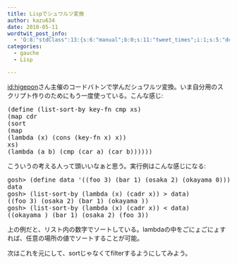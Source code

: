 ```yaml
---
title: Lispでシュワルツ変換
author: kazu634
date: 2010-05-11
wordtwit_post_info:
  - 'O:8:"stdClass":13:{s:6:"manual";b:0;s:11:"tweet_times";i:1;s:5:"delay";i:0;s:7:"enabled";i:1;s:10:"separation";s:2:"60";s:7:"version";s:3:"3.7";s:14:"tweet_template";b:0;s:6:"status";i:2;s:6:"result";a:0:{}s:13:"tweet_counter";i:2;s:13:"tweet_log_ids";a:1:{i:0;i:5251;}s:9:"hash_tags";a:0:{}s:8:"accounts";a:1:{i:0;s:7:"kazu634";}}'
categories:
  - gauche
  - Lisp

---
```

<div class="section">
<p>
<a href="http://d.hatena.ne.jp/higepon/" onclick="__gaTracker('send', 'event', 'outbound-article', 'http://d.hatena.ne.jp/higepon/', 'id:higepon');">id:higepon</a>さん主催のコードバトンで学んだシュワルツ変換。いま自分用のスクリプト作りのためにもう一度使っている。こんな感じ:
</p>
  
<pre class="syntax-highlight">
<span class="synSpecial">(</span>define <span class="synSpecial">(</span>list-sort-by key-fn cmp xs<span class="synSpecial">)</span>
<span class="synSpecial">(</span><span class="synStatement">map</span> <span class="synStatement">cdr</span>
<span class="synSpecial">(</span><span class="synStatement">sort</span>
<span class="synSpecial">(</span><span class="synStatement">map</span>
<span class="synSpecial">(</span><span class="synStatement">lambda</span> <span class="synSpecial">(</span>x<span class="synSpecial">)</span> <span class="synSpecial">(</span><span class="synStatement">cons</span> <span class="synSpecial">(</span>key-fn x<span class="synSpecial">)</span> x<span class="synSpecial">))</span>
xs<span class="synSpecial">)</span>
<span class="synSpecial">(</span><span class="synStatement">lambda</span> <span class="synSpecial">(</span>a b<span class="synSpecial">)</span> <span class="synSpecial">(</span>cmp <span class="synSpecial">(</span><span class="synStatement">car</span> a<span class="synSpecial">)</span> <span class="synSpecial">(</span><span class="synStatement">car</span> b<span class="synSpecial">))))))</span>
</pre>
  
<p>
    こういうの考える人って頭いいなぁと思う。実行例はこんな感じになる:
</p>
  
<pre class="syntax-highlight">
gosh&#62; <span class="synSpecial">(</span>define data <span class="synSpecial">'((</span>foo 3<span class="synSpecial">)</span> <span class="synSpecial">(</span>bar 1<span class="synSpecial">)</span> <span class="synSpecial">(</span>osaka 2<span class="synSpecial">)</span> <span class="synSpecial">(</span>okayama 0<span class="synSpecial">)))</span>
data
gosh&#62; <span class="synSpecial">(</span>list-sort-by <span class="synSpecial">(</span><span class="synStatement">lambda</span> <span class="synSpecial">(</span>x<span class="synSpecial">)</span> <span class="synSpecial">(</span><span class="synStatement">cadr</span> x<span class="synSpecial">))</span> <span class="synStatement">&#62;</span> data<span class="synSpecial">)</span>
<span class="synSpecial">((</span>foo <span class="synConstant">3</span><span class="synSpecial">)</span> <span class="synSpecial">(</span>osaka <span class="synConstant">2</span><span class="synSpecial">)</span> <span class="synSpecial">(</span>bar <span class="synConstant">1</span><span class="synSpecial">)</span> <span class="synSpecial">(</span>okayama <span class="synConstant"></span><span class="synSpecial">))</span>
gosh&#62; <span class="synSpecial">(</span>list-sort-by <span class="synSpecial">(</span><span class="synStatement">lambda</span> <span class="synSpecial">(</span>x<span class="synSpecial">)</span> <span class="synSpecial">(</span><span class="synStatement">cadr</span> x<span class="synSpecial">))</span> <span class="synStatement">&#60;</span> data<span class="synSpecial">)</span>
<span class="synSpecial">((</span>okayama <span class="synConstant"></span><span class="synSpecial">)</span> <span class="synSpecial">(</span>bar <span class="synConstant">1</span><span class="synSpecial">)</span> <span class="synSpecial">(</span>osaka <span class="synConstant">2</span><span class="synSpecial">)</span> <span class="synSpecial">(</span>foo <span class="synConstant">3</span><span class="synSpecial">))</span>
</pre>
  
<p>
    上の例だと、リスト内の数字でソートしている。lambdaの中をごにょごにょすれば、任意の場所の値でソートすることが可能。
</p>
  
<p>
    次はこれを元にして、sortじゃなくてfilterするようにしてみよう。
</p>
</div>
